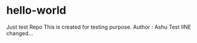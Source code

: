 # hello-world
Just test Repo
This is created for testing purpose.
Author : Ashu
Test lINE changed...
